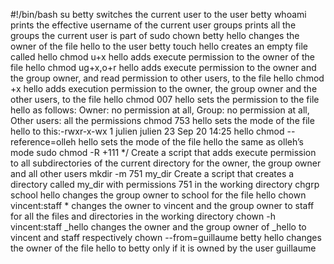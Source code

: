 #!/bin/bash
su betty switches the current user to the user betty
whoami prints the effective username of the current user
groups prints all the groups the current user is part of
sudo chown betty hello changes the owner of the file hello to the user betty
touch hello creates an empty file called hello
chmod u+x hello adds execute permission to the owner of the file hello
chmod ug+x,o+r hello adds execute permission to the owner and the group owner, and read permission to other users, to the file hello
chmod +x hello adds execution permission to the owner, the group owner and the other users, to the file hello
chmod 007 hello sets the permission to the file hello as follows: Owner: no permission at all, Group: no permission at all, Other users: all the permissions
chmod 753 hello  sets the mode of the file hello to this:-rwxr-x-wx 1 julien julien 23 Sep 20 14:25 hello
chmod --reference=olleh hello sets the mode of the file hello the same as olleh’s mode
sudo chmod -R +111 */ Create a script that adds execute permission to all subdirectories of the current directory for the owner, the group owner and all other users
mkdir -m 751 my_dir Create a script that creates a directory called my_dir with permissions 751 in the working directory
chgrp school hello changes the group owner to school for the file hello
chown vincent:staff * changes the owner to vincent and the group owner to staff for all the files and directories in the working directory
chown -h vincent:staff _hello  changes the owner and the group owner of _hello to vincent and staff respectively
chown --from=guillaume betty hello changes the owner of the file hello to betty only if it is owned by the user guillaume
